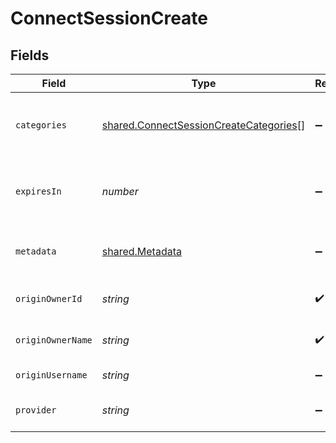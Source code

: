 # ConnectSessionCreate


## Fields

| Field                                                                                                   | Type                                                                                                    | Required                                                                                                | Description                                                                                             | Example                                                                                                 |
| ------------------------------------------------------------------------------------------------------- | ------------------------------------------------------------------------------------------------------- | ------------------------------------------------------------------------------------------------------- | ------------------------------------------------------------------------------------------------------- | ------------------------------------------------------------------------------------------------------- |
| `categories`                                                                                            | [shared.ConnectSessionCreateCategories](../../../sdk/models/shared/connectsessioncreatecategories.md)[] | :heavy_minus_sign:                                                                                      | The categories of the provider to connect to                                                            | ats,hris,hrisLegacy,crm,marketing,stackOne                                                              |
| `expiresIn`                                                                                             | *number*                                                                                                | :heavy_minus_sign:                                                                                      | How long the session should be valid for in seconds                                                     |                                                                                                         |
| `metadata`                                                                                              | [shared.Metadata](../../../sdk/models/shared/metadata.md)                                               | :heavy_minus_sign:                                                                                      | The metadata for the connection                                                                         |                                                                                                         |
| `originOwnerId`                                                                                         | *string*                                                                                                | :heavy_check_mark:                                                                                      | The origin owner identifier                                                                             |                                                                                                         |
| `originOwnerName`                                                                                       | *string*                                                                                                | :heavy_check_mark:                                                                                      | The origin owner name                                                                                   |                                                                                                         |
| `originUsername`                                                                                        | *string*                                                                                                | :heavy_minus_sign:                                                                                      | The origin username                                                                                     |                                                                                                         |
| `provider`                                                                                              | *string*                                                                                                | :heavy_minus_sign:                                                                                      | The provider to connect to                                                                              |                                                                                                         |